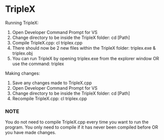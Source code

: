 # TripleX

Running TripleX:

1. Open Developer Command Prompt for VS
2. Change directory to be inside the TripleX folder: cd [Path]
3. Compile TripleX.cpp: cl triplex.cpp
4. There should now be 2 new files within the TripleX folder: triplex.exe & triplex.obj
5. You can run TripleX by opening triplex.exe from the explorer window OR use the command: triplex

Making changes:

1. Save any changes made to TripleX.cpp
2. Open Developer Command Prompt for VS
3. Change directory to be inside the TripleX folder: cd [Path]
4. Recompile TripleX.cpp: cl triplex.cpp

### NOTE
You do not need to compile TripleX.cpp every time you want to run the program.
You only need to compile if it has never been compiled before OR you have made changes.
